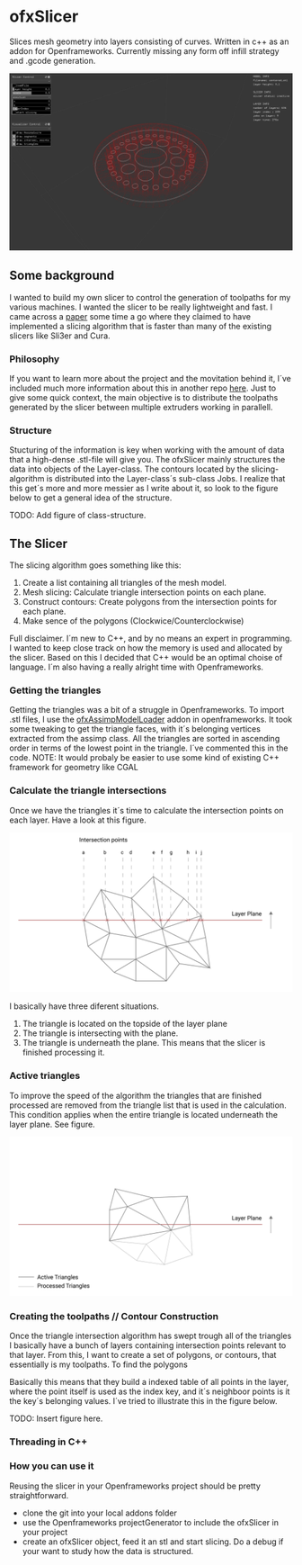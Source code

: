 # ofxSlicer

Slices mesh geometry into layers consisting of curves. Written in c++ as an addon for Openframeworks. Currently missing any form off infill strategy and .gcode generation. 

![current](docs/img/currentOverview.png)

## Some background

I wanted to build my own slicer to control the generation of toolpaths for my various machines. I wanted the slicer to be really lightweight and fast. I came across a [paper](http://www.dainf.ct.utfpr.edu.br/~rminetto/projects/slicing/) some time a go where they claimed to have implemented a slicing algorithm that is faster than many of the existing slicers like Sli3er and Cura. 

### Philosophy 

If you want to learn more about the project and the movitation behind it, I´ve included much more information about this in another repo [here](https://github.com/frikkfossdal/fluffy-octo-potato).  Just to give some quick context, the main objective is to distribute the toolpaths generated by the slicer between multiple extruders working in parallell. 

### Structure

Stucturing of the information is key when working with the amount of data that a high-dense .stl-file will give you. The ofxSlicer mainly structures the data into objects of the Layer-class. The contours located by the slicing-algorithm is distributed into the Layer-class´s  sub-class Jobs. I realize that this get´s more and more messier as I write about it, so look to the figure below to get a general idea of the structure. 

TODO: Add figure of class-structure.

## The Slicer

The slicing algorithm goes something like this:

1. Create a list containing all triangles of the mesh model.
2. Mesh slicing:  Calculate triangle intersection points on each plane.
3. Construct contours: Create polygons from the intersection points for each plane.
4. Make sence of the polygons (Clockwice/Counterclockwise)

Full disclaimer. I´m new to C++, and by no means an expert in programming. I wanted to keep close track on how the memory is used and allocated by the slicer. Based on this I decided that C++ would be an optimal choise of language.  I´m also having a really alright time with Openframeworks. 

### Getting the triangles 

Getting the triangles was a bit of a struggle in Openframeworks. To import .stl files, I use the [ofxAssimpModelLoader](http://openframeworks.cc/documentation/ofxAssimpModelLoader/ofxAssimpModelLoader/) addon in openframeworks.  It took some tweaking to get the triangle faces, with it´s belonging vertices extracted from the assimp class. All the triangles are sorted in ascending order in terms of the lowest point in the triangle. I´ve commented this in the code. NOTE: It would probaly be easier to use some kind of existing C++ framework for geometry like CGAL

### Calculate the triangle intersections 

Once we have the triangles it´s time to calculate the intersection points on each layer. Have a look at this figure. 

![triangleInter](docs/img/triangle_slicing-01.png)

I basically have three diferent situations. 
1. The triangle is located on the topside of the layer plane 
2. The triangle is intersecting with the plane. 
3. The triangle is underneath the plane. This means that the slicer is finished processing it. 


### Active triangles 

To improve the speed of the algorithm the triangles that are finished processed are removed from the triangle list that is used in the calculation. This condition applies when the entire triangle is located underneath the layer plane. See figure. 

![active triangles](docs/img/triangle_slicing-02.png)


### Creating the toolpaths // Contour Construction 

Once the triangle intersection algorithm has swept trough all of the triangles I basically have a bunch of layers containing intersection points relevant to that layer. From this, I want to create a set of polygons, or contours,  that essentially is my toolpaths. To find the polygons

Basically this means that they build a indexed table of all points in the layer,  where the point itself is used as the index key, and it´s neighboor points is it the key´s belonging values.  I´ve tried to illustrate this in the figure below.

TODO: Insert figure here. 


### Threading in C++

### How you can use it
Reusing the slicer in your Openframeworks project should be pretty straightforward. 
* clone the git into your local addons folder
* use the Openframeworks projectGenerator to include the ofxSlicer in your project 
* create an ofxSlicer object, feed it an stl and start slicing. Do a debug if your want to study how the data is structured. 

##
